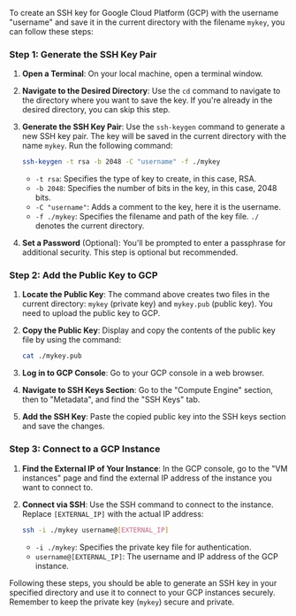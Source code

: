 To create an SSH key for Google Cloud Platform (GCP) with the username "username" and save it in the current directory with the filename `mykey`, you can follow these steps:

### Step 1: Generate the SSH Key Pair

1. **Open a Terminal**: On your local machine, open a terminal window.

2. **Navigate to the Desired Directory**: Use the `cd` command to navigate to the directory where you want to save the key. If you're already in the desired directory, you can skip this step.

3. **Generate the SSH Key Pair**: Use the `ssh-keygen` command to generate a new SSH key pair. The key will be saved in the current directory with the name `mykey`. Run the following command:

   ```bash
   ssh-keygen -t rsa -b 2048 -C "username" -f ./mykey
   ```

   - `-t rsa`: Specifies the type of key to create, in this case, RSA.
   - `-b 2048`: Specifies the number of bits in the key, in this case, 2048 bits.
   - `-C "username"`: Adds a comment to the key, here it is the username.
   - `-f ./mykey`: Specifies the filename and path of the key file. `./` denotes the current directory.

4. **Set a Password** (Optional): You'll be prompted to enter a passphrase for additional security. This step is optional but recommended.

### Step 2: Add the Public Key to GCP

1. **Locate the Public Key**: The command above creates two files in the current directory: `mykey` (private key) and `mykey.pub` (public key). You need to upload the public key to GCP.

2. **Copy the Public Key**: Display and copy the contents of the public key file by using the command:

   ```bash
   cat ./mykey.pub
   ```

3. **Log in to GCP Console**: Go to your GCP console in a web browser.

4. **Navigate to SSH Keys Section**: Go to the "Compute Engine" section, then to "Metadata", and find the "SSH Keys" tab.

5. **Add the SSH Key**: Paste the copied public key into the SSH keys section and save the changes.

### Step 3: Connect to a GCP Instance

1. **Find the External IP of Your Instance**: In the GCP console, go to the "VM instances" page and find the external IP address of the instance you want to connect to.

2. **Connect via SSH**: Use the SSH command to connect to the instance. Replace `[EXTERNAL_IP]` with the actual IP address:

   ```bash
   ssh -i ./mykey username@[EXTERNAL_IP]
   ```

   - `-i ./mykey`: Specifies the private key file for authentication.
   - `username@[EXTERNAL_IP]`: The username and IP address of the GCP instance.

Following these steps, you should be able to generate an SSH key in your specified directory and use it to connect to your GCP instances securely. Remember to keep the private key (`mykey`) secure and private.